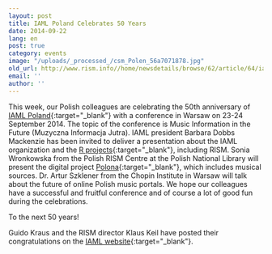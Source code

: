 ```yaml
---
layout: post
title: IAML Poland Celebrates 50 Years
date: 2014-09-22
lang: en
post: true
category: events
image: "/uploads/_processed_/csm_Polen_56a7071878.jpg"
old_url: http://www.rism.info//home/newsdetails/browse/62/article/64/iaml-poland-celebrates-50-years.html
email: ''
author: ''
---
```



This week, our Polish colleagues are celebrating the 50th anniversary of [IAML Poland](http://www.iaml.pl/){:target="_blank"} with a conference in Warsaw on 23-24 September 2014. The topic of the conference is Music Information in the Future (Muzyczna Informacja Jutra). IAML president Barbara Dobbs Mackenzie has been invited to deliver a presentation about the IAML organization and the [R projects](http://www.r-musicprojects.org/){:target="_blank"}, including RISM. Sonia Wronkowska from the Polish RISM Centre at the Polish National Library will present the digital project [Polona](http://polona.pl/){:target="_blank"}, which includes musical sources. Dr. Artur Szklener from the Chopin Institute in Warsaw will talk about the future of online Polish music portals. We hope our colleagues have a successful and fruitful conference and of course a lot of good fun during the celebrations.

To the next 50 years!

Guido Kraus and the RISM director Klaus Keil have posted their congratulations on the [IAML website](http://www.iaml.info/en/node/1168/){:target="_blank"}.





<script type="text/javascript">var switchTo5x=true;</script><script type="text/javascript" src="http://w.sharethis.com/button/buttons.js"></script><script type="text/javascript">stLight.options({publisher: "9b601438-1ce1-49d8-bfd7-9cff5df54c17", doNotHash: false, doNotCopy: false, hashAddressBar: false});</script>


